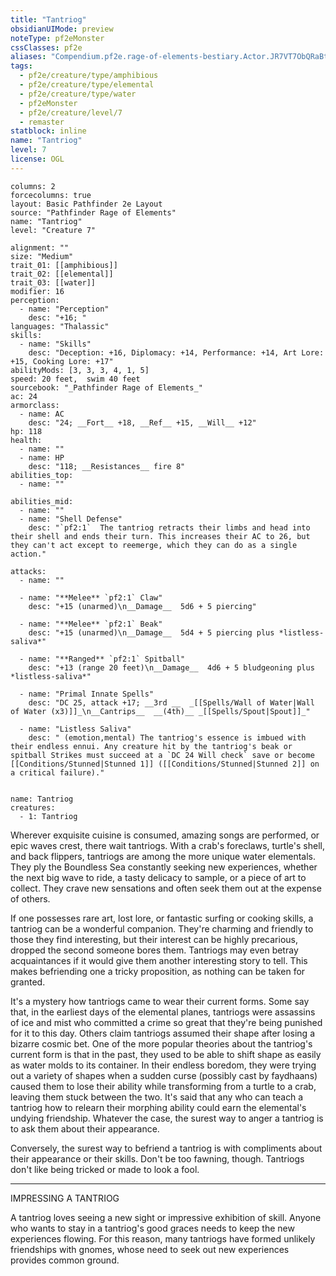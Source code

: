```yaml
---
title: "Tantriog"
obsidianUIMode: preview
noteType: pf2eMonster
cssClasses: pf2e
aliases: "Compendium.pf2e.rage-of-elements-bestiary.Actor.JR7VT7ObQRaBtUlk" 
tags:
  - pf2e/creature/type/amphibious
  - pf2e/creature/type/elemental
  - pf2e/creature/type/water
  - pf2eMonster
  - pf2e/creature/level/7
  - remaster
statblock: inline
name: "Tantriog"
level: 7
license: OGL
---
```


```statblock
columns: 2
forcecolumns: true
layout: Basic Pathfinder 2e Layout
source: "Pathfinder Rage of Elements"
name: "Tantriog"
level: "Creature 7"

alignment: ""
size: "Medium"
trait_01: [[amphibious]]
trait_02: [[elemental]]
trait_03: [[water]]
modifier: 16
perception:
  - name: "Perception"
    desc: "+16; "
languages: "Thalassic"
skills:
  - name: "Skills"
    desc: "Deception: +16, Diplomacy: +14, Performance: +14, Art Lore: +15, Cooking Lore: +17"
abilityMods: [3, 3, 3, 4, 1, 5]
speed: 20 feet,  swim 40 feet
sourcebook: "_Pathfinder Rage of Elements_"
ac: 24
armorclass:
  - name: AC
    desc: "24; __Fort__ +18, __Ref__ +15, __Will__ +12"
hp: 118
health:
  - name: ""
  - name: HP
    desc: "118; __Resistances__ fire 8"
abilities_top:
  - name: ""

abilities_mid:
  - name: ""
  - name: "Shell Defense"
    desc: "`pf2:1`  The tantriog retracts their limbs and head into their shell and ends their turn. This increases their AC to 26, but they can't act except to reemerge, which they can do as a single action."

attacks:
  - name: ""

  - name: "**Melee** `pf2:1` Claw"
    desc: "+15 (unarmed)\n__Damage__  5d6 + 5 piercing"

  - name: "**Melee** `pf2:1` Beak"
    desc: "+15 (unarmed)\n__Damage__  5d4 + 5 piercing plus *listless-saliva*"

  - name: "**Ranged** `pf2:1` Spitball"
    desc: "+13 (range 20 feet)\n__Damage__  4d6 + 5 bludgeoning plus *listless-saliva*"

  - name: "Primal Innate Spells"
    desc: "DC 25, attack +17; __3rd __  _[[Spells/Wall of Water|Wall of Water (x3)]]_\n__Cantrips__  __(4th)__ _[[Spells/Spout|Spout]]_"

  - name: "Listless Saliva"
    desc: " (emotion,mental) The tantriog's essence is imbued with their endless ennui. Any creature hit by the tantriog's beak or spitball Strikes must succeed at a `DC 24 Will check` save or become [[Conditions/Stunned|Stunned 1]] ([[Conditions/Stunned|Stunned 2]] on a critical failure)."
 
```

```encounter-table
name: Tantriog
creatures:
  - 1: Tantriog
```



Wherever exquisite cuisine is consumed, amazing songs are performed, or epic waves crest, there wait tantriogs. With a crab's foreclaws, turtle's shell, and back flippers, tantriogs are among the more unique water elementals. They ply the Boundless Sea constantly seeking new experiences, whether the next big wave to ride, a tasty delicacy to sample, or a piece of art to collect. They crave new sensations and often seek them out at the expense of others.

If one possesses rare art, lost lore, or fantastic surfing or cooking skills, a tantriog can be a wonderful companion. They're charming and friendly to those they find interesting, but their interest can be highly precarious, dropped the second someone bores them. Tantriogs may even betray acquaintances if it would give them another interesting story to tell. This makes befriending one a tricky proposition, as nothing can be taken for granted.

It's a mystery how tantriogs came to wear their current forms. Some say that, in the earliest days of the elemental planes, tantriogs were assassins of ice and mist who committed a crime so great that they're being punished for it to this day. Others claim tantriogs assumed their shape after losing a bizarre cosmic bet. One of the more popular theories about the tantriog's current form is that in the past, they used to be able to shift shape as easily as water molds to its container. In their endless boredom, they were trying out a variety of shapes when a sudden curse (possibly cast by faydhaans) caused them to lose their ability while transforming from a turtle to a crab, leaving them stuck between the two. It's said that any who can teach a tantriog how to relearn their morphing ability could earn the elemental's undying friendship. Whatever the case, the surest way to anger a tantriog is to ask them about their appearance.

Conversely, the surest way to befriend a tantriog is with compliments about their appearance or their skills. Don't be too fawning, though. Tantriogs don't like being tricked or made to look a fool.

* * *

IMPRESSING A TANTRIOG

A tantriog loves seeing a new sight or impressive exhibition of skill. Anyone who wants to stay in a tantriog's good graces needs to keep the new experiences flowing. For this reason, many tantriogs have formed unlikely friendships with gnomes, whose need to seek out new experiences provides common ground.

